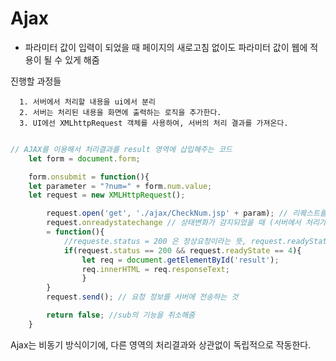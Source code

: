 # Ajax

- 파라미터 값이 입력이 되었을 때 페이지의 새로고침 없이도 파라미터 값이 웹에 적용이 될 수 있게 해줌


진행할 과정들

```
  1. 서버에서 처리할 내용을 ui에서 분리
  2. 서버는 처리된 내용을 화면에 출력하는 로직을 추가한다.
  3. UI에선 XMLhttpRequest 객체를 사용하여, 서버의 처리 결과를 가져온다.
```


```js

// AJAX를 이용해서 처리결과를 result 영역에 삽입해주는 코드
	let form = document.form;

	form.onsubmit = function(){
	let parameter = "?num=" + form.num.value; 
	let request = new XMLHttpRequest();

		request.open('get', './ajax/CheckNum.jsp' + param); // 리퀘스트를 오픈한다. (요청 정보를 생성한다.)
		request.onreadystatechange // 상태변화가 감지되었을 때 (서버에서 처리가 모두 끝났을 경우에) 사용되는 함수 
		= function(){
			//requeste.status = 200 은 정상요청이라는 뜻, request.readyState = 4 는 정상적인 응답이라는 뜻
			if(request.status == 200 && request.readyState == 4){
				let req = document.getElementById('result');
				req.innerHTML = req.responseText;
				}
		}
		request.send(); // 요청 정보를 서버에 전송하는 것

		return false; //sub의 기능을 취소해줌
	}

```

Ajax는 비동기 방식이기에, 다른 영역의 처리결과와 상관없이 독립적으로 작동한다.